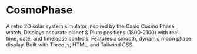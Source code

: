 # CosmoPhase
A retro 2D solar system simulator inspired by the Casio Cosmo Phase watch. Displays accurate planet &amp; Pluto positions (1800-2100) with real-time, date, and timelapse controls. Features a smooth, dynamic moon phase display. Built with Three.js, HTML, and Tailwind CSS.
